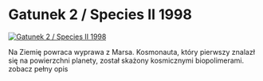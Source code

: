 Gatunek 2 / Species II 1998 
=============
[![Gatunek 2 / Species II 1998 ](http://vidos.pl/images/player.gif)](http://vidos.pl/gatunek-2-species-ii-1998)

 Na Ziemię powraca wyprawa z Marsa. Kosmonauta, który pierwszy znalazł się na powierzchni planety, został skażony kosmicznymi biopolimerami. zobacz pełny opis
